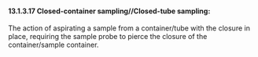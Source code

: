 #### 13.1.3.17 Closed-container sampling//Closed-tube sampling:

The action of aspirating a sample from a container/tube with the closure in place, requiring the sample probe to pierce the closure of the container/sample container.
